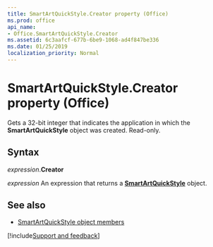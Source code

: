 ```yaml
---
title: SmartArtQuickStyle.Creator property (Office)
ms.prod: office
api_name:
- Office.SmartArtQuickStyle.Creator
ms.assetid: 6c3aafcf-677b-6be9-1068-ad4f847be336
ms.date: 01/25/2019
localization_priority: Normal
---
```



# SmartArtQuickStyle.Creator property (Office)

Gets a 32-bit integer that indicates the application in which the **SmartArtQuickStyle** object was created. Read-only.


## Syntax

_expression_.**Creator**

_expression_ An expression that returns a **[SmartArtQuickStyle](Office.SmartArtQuickStyle.md)** object.


## See also

- [SmartArtQuickStyle object members](overview/Library-Reference/smartartquickstyle-members-office.md)



[!include[Support and feedback](~/includes/feedback-boilerplate.md)]